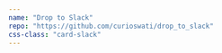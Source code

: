 ```yaml
---
name: "Drop to Slack"
repo: "https://github.com/curioswati/drop_to_slack"
css-class: "card-slack"
---
```

